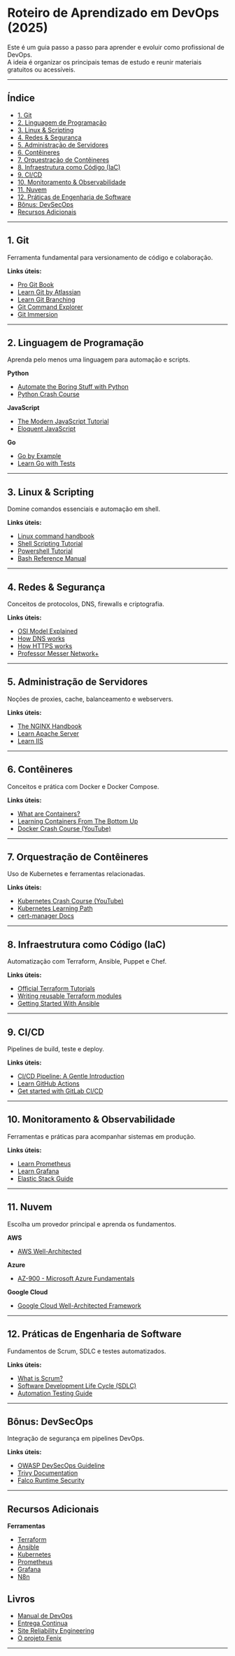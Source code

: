 # Roteiro de Aprendizado em DevOps (2025)

Este é um guia passo a passo para aprender e evoluir como profissional de DevOps.  
A ideia é organizar os principais temas de estudo e reunir materiais gratuitos ou acessíveis.

---

## Índice

- [1. Git](#1-git)
- [2. Linguagem de Programação](#2-linguagem-de-programação)
- [3. Linux & Scripting](#3-linux--scripting)
- [4. Redes & Segurança](#4-redes--segurança)
- [5. Administração de Servidores](#5-administração-de-servidores)
- [6. Contêineres](#6-contêineres)
- [7. Orquestração de Contêineres](#7-orquestração-de-contêineres)
- [8. Infraestrutura como Código (IaC)](#8-infraestrutura-como-código-iac)
- [9. CI/CD](#9-cicd)
- [10. Monitoramento & Observabilidade](#10-monitoramento--observabilidade)
- [11. Nuvem](#11-nuvem)
- [12. Práticas de Engenharia de Software](#12-práticas-de-engenharia-de-software)
- [Bônus: DevSecOps](#bônus-devsecops)
- [Recursos Adicionais](#recursos-adicionais)

---

## 1. Git
Ferramenta fundamental para versionamento de código e colaboração.

**Links úteis:**
- [Pro Git Book](https://git-scm.com/book/en/v2)
- [Learn Git by Atlassian](https://www.atlassian.com/git)
- [Learn Git Branching](https://learngitbranching.js.org/)
- [Git Command Explorer](https://git.gaozih.com/)
- [Git Immersion](https://gitimmersion.com/index.html)

---

## 2. Linguagem de Programação
Aprenda pelo menos uma linguagem para automação e scripts.

**Python**
- [Automate the Boring Stuff with Python](https://automatetheboringstuff.com/)
- [Python Crash Course](https://ehmatthes.github.io/pcc_3e/)

**JavaScript**
- [The Modern JavaScript Tutorial](https://javascript.info/)
- [Eloquent JavaScript](https://eloquentjavascript.net/)

**Go**
- [Go by Example](https://gobyexample.com/)
- [Learn Go with Tests](https://quii.gitbook.io/learn-go-with-tests)

---

## 3. Linux & Scripting
Domine comandos essenciais e automação em shell.

**Links úteis:**
- [Linux command handbook](https://www.freecodecamp.org/news/the-linux-commands-handbook/)
- [Shell Scripting Tutorial](https://www.shellscript.sh/)
- [Powershell Tutorial](https://www.guru99.com/powershell-tutorial.html)
- [Bash Reference Manual](https://www.gnu.org/savannah-checkouts/gnu/bash/manual/bash.html)

---

## 4. Redes & Segurança
Conceitos de protocolos, DNS, firewalls e criptografia.

**Links úteis:**
- [OSI Model Explained](https://www.cloudflare.com/learning/ddos/glossary/open-systems-interconnection-model-osi/)
- [How DNS works](https://howdns.works/)
- [How HTTPS works](https://howhttps.works/)
- [Professor Messer Network+](https://www.professormesser.com/network-plus/n10-008/n10-008-video/n10-008-training-course/)

---

## 5. Administração de Servidores
Noções de proxies, cache, balanceamento e webservers.

**Links úteis:**
- [The NGINX Handbook](https://www.freecodecamp.org/news/the-nginx-handbook/)
- [Learn Apache Server](https://www.twaino.com/en/blog/website-creation/apache-server-2/)
- [Learn IIS](https://www.dnsstuff.com/windows-iis-server-tools)

---

## 6. Contêineres
Conceitos e prática com Docker e Docker Compose.

**Links úteis:**
- [What are Containers?](https://cloud.google.com/learn/what-are-containers)
- [Learning Containers From The Bottom Up](https://iximiuz.com/en/posts/container-learning-path/)
- [Docker Crash Course (YouTube)](https://www.youtube.com/watch?v=pg19Z8LL06w)

---

## 7. Orquestração de Contêineres
Uso de Kubernetes e ferramentas relacionadas.

**Links úteis:**
- [Kubernetes Crash Course (YouTube)](https://www.youtube.com/watch?v=s_o8dwzRlu4)
- [Kubernetes Learning Path](https://github.com/techiescamp/kubernetes-learning-path)
- [cert-manager Docs](https://cert-manager.io/docs/)

---

## 8. Infraestrutura como Código (IaC)
Automatização com Terraform, Ansible, Puppet e Chef.

**Links úteis:**
- [Official Terraform Tutorials](https://learn.hashicorp.com/terraform)
- [Writing reusable Terraform modules](https://thomasthornton.cloud/2022/06/02/writing-reusable-terraform-modules/)
- [Getting Started With Ansible](https://docs.ansible.com/ansible/latest/getting_started/)

---

## 9. CI/CD
Pipelines de build, teste e deploy.

**Links úteis:**
- [CI/CD Pipeline: A Gentle Introduction](https://semaphoreci.com/blog/cicd-pipeline)
- [Learn GitHub Actions](https://learn.microsoft.com/en-us/users/githubtraining/collections/n5p4a5z7keznp5)
- [Get started with GitLab CI/CD](https://docs.gitlab.com/ee/ci/quick_start/)

---

## 10. Monitoramento & Observabilidade
Ferramentas e práticas para acompanhar sistemas em produção.

**Links úteis:**
- [Learn Prometheus](https://prometheus.io/docs/tutorials/getting_started/)
- [Learn Grafana](https://grafana.com/tutorials/)
- [Elastic Stack Guide](https://www.elastic.co/guide/index.html)

---

## 11. Nuvem
Escolha um provedor principal e aprenda os fundamentos.

**AWS**
- [AWS Well-Architected](https://aws.amazon.com/architecture/well-architected/)

**Azure**
- [AZ-900 - Microsoft Azure Fundamentals](https://learn.microsoft.com/en-us/certifications/exams/az-900)

**Google Cloud**
- [Google Cloud Well-Architected Framework](https://cloud.google.com/architecture/framework)

---

## 12. Práticas de Engenharia de Software
Fundamentos de Scrum, SDLC e testes automatizados.

**Links úteis:**
- [What is Scrum?](https://www.atlassian.com/br/agile/scrum)
- [Software Development Life Cycle (SDLC)](https://www.guru99.com/software-development-life-cycle-tutorial.html)
- [Automation Testing Guide](https://testguild.com/automation-testing/)

---

## Bônus: DevSecOps
Integração de segurança em pipelines DevOps.

**Links úteis:**
- [OWASP DevSecOps Guideline](https://owasp.org/www-project-devsecops-guideline/)
- [Trivy Documentation](https://trivy.dev/latest/)
- [Falco Runtime Security](https://falco.org/docs/)



---

## Recursos Adicionais

**Ferramentas**
- [Terraform](https://www.terraform.io/)
- [Ansible](https://www.ansible.com/)
- [Kubernetes](https://kubernetes.io/)
- [Prometheus](https://prometheus.io/)
- [Grafana](https://grafana.com/)
- [N8n](https://n8n.io/)

**Livros**
- 
- [Manual de DevOps](https://www.amazon.com.br/Manual-DevOps-confiabilidade-organiza%C3%A7%C3%B5es-tecnol%C3%B3gicas/dp/8550802697/ref=sr_1_2?adgrpid=132443076608&dib=eyJ2IjoiMSJ9.Qot-lut3O48tuSYvbPaxbJJBBk02TCgDfRXjhJAJbGZ6VHjammPO0cSfEtQbwACXPMHZc0X31FqFN2I8ZX8NVDyvD1Crv2y4f_T-IY3AkzYLPJObt9fgTRZuh2i1wjZ5NJDPKztL5z5Sy7boq1z_yaQjZoTtBLnWmc1GYcShRWODHn6APsi_gJ4XaAs-QeGLSKDlhPrricyVDqI6uR1uLPTYwEVPn_daRWEsi5HeAdQQK1_JUNsOQQ8VhSd7ywrppEPP0EzCA_e99F9ImtJfUshoyTmOyA-QQqE_FlMtwcc.yttKt56hspV-UMogjf6iGJdqcHRZ70o904ntiupdpCE&dib_tag=se&hvadid=595818841810&hvdev=c&hvlocphy=9197288&hvnetw=g&hvqmt=e&hvrand=12300994880563518900&hvtargid=kwd-298080548321&hydadcr=29352_14593577&keywords=the+devops+handbook&mcid=623bdd32e7013a118c34c22cbdbb297d&qid=1755887047&sr=8-2&ufe=app_do%3Aamzn1.fos.6121c6c4-c969-43ae-92f7-cc248fc6181d)
- [Entrega Continua]([https://amzn.to/3XRShoA](https://www.amazon.com/Entrega-Cont%C3%ADnua-Entregar-Confi%C3%A1vel-Portuguese-ebook/dp/B016LFWKG4/ref=sr_1_1?crid=1SH7L7QDYIB3U&dib=eyJ2IjoiMSJ9.qWOkfZ_i8NN30y_R1MC89h-g9gHbCIff9Hx5p_lf98jGjHj071QN20LucGBJIEps.RRw4-CfTNPL3Z_TTESBVEUay-MXLXzWQmIr3I4a36JA&dib_tag=se&keywords=entrega+continua&qid=1755887185&s=books&sprefix=entrega+continu%2Cstripbooks-intl-ship%2C212&sr=1-1))
- [Site Reliability Engineering](https://sre.google/books/)
- [O projeto Fenix](https://www.amazon.com.br/Projeto-F%C3%AAnix-Comemorativa-Romance-Neg%C3%B3cio/dp/8550814067/ref=sr_1_1?adgrpid=126908603935&dib=eyJ2IjoiMSJ9.MpH6Hud24DR-3mNAzPnTLEJLgO1SdKSZN6O1lpNjdiD4lX1bzTZ4aGbqoobdVIdH3FvUmMhQVGm5I_UCRvbyO91uX_ndWYWNf74SeXI6liK5RM7IXcBPx3nejodRMPiGYcnMjm5AH-qBAIhejKkW2-kwaGX3hZ6lksvRau0HFIwUlcVq_b6hZ_HkngHTCGyR4_tmLPkaHQkspzOjr5nMmeGN0ZvUBq4FcpUTw8R1p5a39R7aevRfWNPpD_lcTr2_Qu9GlMM5tIoobZs8sCuvUgCkbqCCZuHD3-97bN5pNwg.Yusm_7W9Cny7AXhxthBv4BAcDcaDXGJjNIJksIdNCpI&dib_tag=se&hvadid=593130400047&hvdev=c&hvlocphy=9197288&hvnetw=g&hvqmt=e&hvrand=8218811482049159672&hvtargid=kwd-523842158635&hydadcr=25946_13512678&keywords=o+projeto+fenix&mcid=1b659bc53dc83546814afe8f472fb909&qid=1755887383&sr=8-1&ufe=app_do%3Aamzn1.fos.6d798eae-cadf-45de-946a-f477d47705b9)

---
